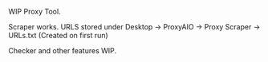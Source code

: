 WIP Proxy Tool.

Scraper works.
URLS stored under Desktop -> ProxyAIO -> Proxy Scraper -> URLs.txt (Created on first run)

Checker and other features WIP.
